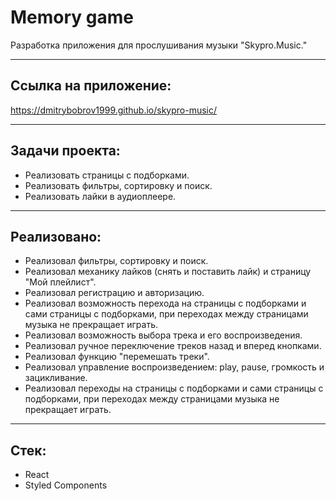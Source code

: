 # Memory game

Разработка приложения для прослушивания музыки "Skypro.Music."
____

## Ссылка на приложение:

https://dmitrybobrov1999.github.io/skypro-music/

____

## Задачи проекта:

* Реализовать страницы с подборками.
* Реализовать фильтры, сортировку и поиск.
* Реализовать лайки в аудиоплеере.
____

## Реализовано:

* Реализовал фильтры, сортировку и поиск.
* Реализовал механику лайков (снять и поставить лайк) и страницу "Мой плейлист".
* Реализовал регистрацию и авторизацию.
* Реализовал возможность перехода на страницы с подборками и сами страницы с подборками, при переходах между страницами музыка не прекращает играть.
* Реализовал возможность выбора трека и его воспроизведения.
* Реализовал ручное переключение треков назад и вперед кнопками.
* Реализовал функцию "перемешать треки".
* Реализовал управление воспроизведением: play, pause, громкость и зацикливание.
* Реализовал переходы на страницы с подборками и сами страницы с подборками, при переходах между страницами музыка не прекращает играть.

____

## Стек:

* React
* Styled Components
